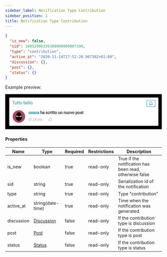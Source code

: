 ```yaml
---
sidebar_label: Notification Type Contribution
sidebar_position: 1
title: Notification Type Contribution
---
```


```json
{
  "is_new": false,
  "sid": 16052906326300000000007190,
  "type": "contribution",
  "active_at": "2020-11-14T17:52:20.967302+01:00",
  "discussion": {},
  "post": {},
  "status": {}
}
```

Example preview:

![Notification](/img/notification_types/contribution.png)

#### Properties

|Name|Type|Required|Restrictions|Description|
|---|---|---|---|---|
|is_new|boolean|true|read-only|True if the notification has been read, otherwise false|
|sid|string|true|read-only|Serialization id of the notification|
|type|string|true|read-only|Type "contribution"|
|active_at|string(date-time)|true|read-only|Time when the notification was generated|
|discussion|[Discussion](/docs/apireference/v2/schemas/discussion)|false|read-only|If the contribution type is discussion|
|post|[Post](/docs/apireference/v2/schemas/post)|false|read-only|If the contribution type is post|
|status|[Status](/docs/apireference/v2/schemas/status)|false|read-only|If the contribution type is status|

